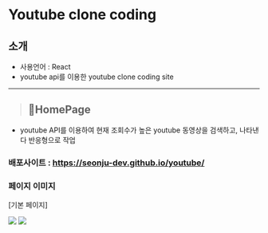 # Youtube clone coding

## 소개

- 사용언어 : React
- youtube api를 이용한 youtube clone coding site

---

> ## 🎈HomePage

- youtube API를 이용하여 현재 조회수가 높은 youtube 동영상을 검색하고, 나타낸다
  반응형으로 작업

### 배포사이트 : https://seonju-dev.github.io/youtube/

### 페이지 이미지

[기본 페이지]

 <img src="https://user-images.githubusercontent.com/62421526/111335050-69f91200-86b7-11eb-9366-901db49df8f2.PNG">
<img src ="https://user-images.githubusercontent.com/62421526/111336623-c1e44880-86b8-11eb-9b5a-dea4b89c2550.PNG">

